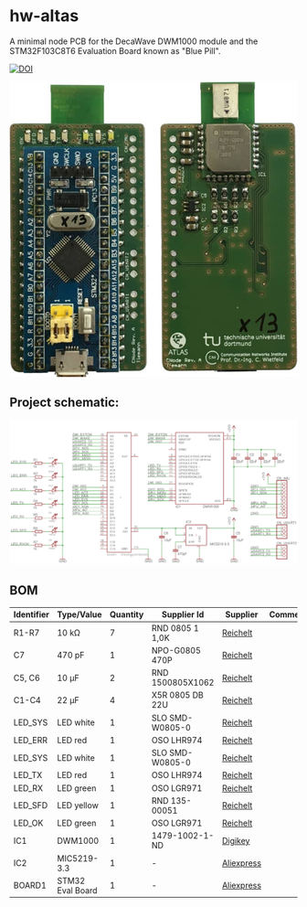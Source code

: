 hw-altas
================

A minimal node PCB for the DecaWave DWM1000 module and the STM32F103C8T6 Evaluation Board known as "Blue Pill".

[![DOI](https://zenodo.org/badge/20743/tudo-cni-atlas/hw-atlas.svg)](https://zenodo.org/badge/latestdoi/20743/tudo-cni-atlas/hw-atlas)

![Picture](docu/cnode_rev_a.jpg "Picture")

## Project schematic:
![Schematic](docu/cnode_rev_a.png "Schematic")

## BOM
| Identifier | Type/Value | Quantity | Supplier Id | Supplier | Comment |
| ---        | ---        | ---      | ---         | ---      | ---     |
| R1-R7 | 10 kΩ | 7 | RND 0805 1 1,0K | [Reichelt][reichelt] |
| C7 | 470 pF | 1 | NPO-G0805 470P | [Reichelt][reichelt] |
| C5, C6 | 10 µF | 2 | RND 1500805X1062 | [Reichelt][reichelt] |
| C1-C4 | 22 µF | 4 | X5R 0805 DB 22U | [Reichelt][reichelt] |
| LED_SYS | LED white | 1 | SLO SMD-W0805-0 | [Reichelt][reichelt] |
| LED_ERR | LED red | 1 | OSO LHR974 | [Reichelt][reichelt] |
| LED_SYS | LED white | 1 | SLO SMD-W0805-0 | [Reichelt][reichelt] |
| LED_TX | LED red | 1 | OSO LHR974 | [Reichelt][reichelt] |
| LED_RX | LED green | 1 | OSO LGR971 | [Reichelt][reichelt] |
| LED_SFD | LED yellow | 1 | RND 135-00051 | [Reichelt][reichelt] |
| LED_OK | LED green | 1 | OSO LGR971 | [Reichelt][reichelt] |
| IC1 | DWM1000 | 1 | 1479-1002-1-ND | [Digikey][digikey] |
| IC2 | MIC5219-3.3 | 1 | - | [Aliexpress][aliexpress] |
| BOARD1 | STM32 Eval Board | 1 | - | [Aliexpress][aliexpress] |


[reichelt]: http://www.reichelt.de
[mouser]: http://mouser.com
[aliexpress]: http://www.aliexpress.com
[digikey]: http://www.digikey.de
